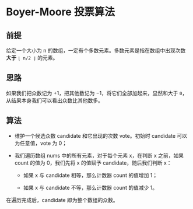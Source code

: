 # Boyer-Moore 投票算法

## 前提

给定一个大小为 n 的数组，一定有个多数元素。多数元素是指在数组中出现次数 **大于** `⌊ n/2 ⌋` 的元素。

## 思路

如果我们把众数记为 +1，把其他数记为 −1，将它们全部加起来，显然和大于 `0`，从结果本身我们可以看出众数比其他数多。

## 算法

- 维护一个候选众数 candidate 和它出现的次数 vote。初始时 candidate 可以为任意值，vote 为 0；

- 我们遍历数组 nums 中的所有元素，对于每个元素 x，在判断 x 之前，如果 count 的值为 0，我们先将 x 的值赋予 candidate，随后我们判断 x：

  - 如果 x 与 candidate 相等，那么计数器 count 的值增加 1；

  - 如果 x 与 candidate 不等，那么计数器 count 的值减少 1。

在遍历完成后，candidate 即为整个数组的众数。


